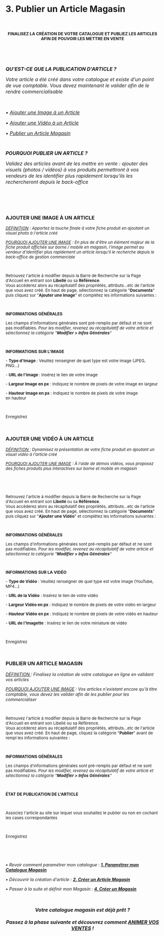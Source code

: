 # 3. Publier un Article Magasin


<h4 style="text-align: center;">&nbsp;</h4>
<h4 style="text-align: center;"><strong><span style="font-size: 10pt;">FINALISEZ LA CR&Eacute;ATION DE VOTRE CATALOGUE ET PUBLIEZ LES ARTICLES AFIN DE&nbsp;POUVOIR LES METTRE EN VENTE</span></strong></h4>
<p>&nbsp;</p>


<p>&nbsp;</p>
<p><strong><em><span style="font-size: 12pt;">QU'EST-CE QUE LA PUBLICATION D'ARTICLE ?</span></em></strong></p>
<p><em><span style="font-size: 12pt;">Votre article a &eacute;t&eacute; cr&eacute;&eacute; dans votre catalogue et existe d'un point de vue comptable. Vous devez maintenant le valider afin de le rendre commercialisable</span></em></p>
<p><em><span style="font-size: 12pt;">&nbsp;</span></em></p>
<p><em><span style="font-size: 12pt;">&bull; <a title="Ajouter une Image &agrave; un Article" href="#addimage">Ajouter une Image &agrave; un Article</a></span></em></p>
<p><em><span style="font-size: 12pt;">&bull; <a title="Ajouter une Vid&eacute;o &agrave; un Article" href="#addvideo">Ajouter une Vid&eacute;o &agrave; un Article</a></span></em></p>
<p><em><span style="font-size: 12pt;">&bull; <a title="Publier un Article Magasin" href="#publiarticle">Publier un Article Magasin</a></span></em></p>
<p>&nbsp;</p>
<p><strong><em><span style="font-size: 12pt;">POURQUOI PUBLIER UN ARTICLE ?</span></em></strong></p>
<p><em><span style="font-size: 12pt;">Validez des articles avant de les mettre en vente : ajouter des visuels (photos / vid&eacute;os) &agrave; vos produits permettront &agrave; vos vendeurs de les identifier plus rapidement lorsqu'ils les rechercheront depuis le back-office</span></em></p>
<p>&nbsp;</p>


<h3>&nbsp;</h3>
<h3><strong>AJOUTER UNE IMAGE &Agrave; UN ARTICLE</strong></h3>
<p><span style="font-size: 10pt;"><em><span style="text-decoration: underline;">D&Eacute;FINITION</span> : Apportez la touche finale &agrave; votre fiche produit en ajoutant un visuel photo &agrave; l'article cr&eacute;&eacute;</em></span></p>
<p><span style="font-size: 10pt;"><em><span style="text-decoration: underline;">POURQUOI AJOUTER UNE IMAGE</span> : En plus de d'&ecirc;tre un &eacute;l&eacute;ment majeur&nbsp;de la fiche produit affich&eacute;e sur borne / mobile en magasin, l'image permet au vendeur d'identifier plus rapidement un article lorsqu'il le recherche depuis le back-office de gestion commerciale</em></span></p>
<p>&nbsp;</p>
<p><span style="font-size: 10pt;">Retrouvez l'article &agrave; modifier depuis la Barre de Recherche sur la Page d'Accueil en entrant son <strong>Libell&eacute;</strong> ou sa <strong>R&eacute;f&eacute;rence</strong>.</span><br /><span style="font-size: 10pt;">Vous acc&egrave;derez alors au r&eacute;capitulatif des propri&eacute;t&eacute;s, attributs...etc de l'article que vous avez cr&eacute;&eacute;. En haut de page, s&eacute;lectionnez la cat&eacute;gorie "<strong>Documents</strong>" puis cliquez sur "<strong>Ajouter une Image</strong>" et compl&eacute;tez les informations suivantes :</span></p>
<p>&nbsp;</p>
<p><strong><span style="font-size: 10pt;">INFORMATIONS G&Eacute;N&Eacute;RALES</span></strong></p>
<p><span style="font-size: 10pt;">Les champs d'informations g&eacute;n&eacute;rales sont pr&eacute;-remplis par d&eacute;faut et ne sont pas modifiables.&nbsp;<em>Pour les modifier, revenez au r&eacute;capitulatif de votre article et s&eacute;lectionnez la cat&eacute;gorie "<strong>Modifier &gt; Infos G&eacute;n&eacute;rales</strong>"</em></span></p>
<p>&nbsp;</p>
<p><strong><span style="font-size: 10pt;">INFORMATIONS SUR L'IMAGE</span></strong></p>
<p><span style="font-size: 10pt;">- <strong>Type d'Image&nbsp;</strong>: Veuillez renseigner de quel type est votre&nbsp;image&nbsp;(JPEG, PNG...)</span></p>
<p><span style="font-size: 10pt;">- <strong>URL de l'image&nbsp;</strong>: Ins&eacute;rez le lien&nbsp;de votre&nbsp;image</span></p>
<p><span style="font-size: 10pt;">- <strong>Largeur&nbsp;Image en px</strong> : Indiquez le nombre de pixels de votre image en largeur</span></p>
<p><span style="font-size: 10pt;">- <strong>Hauteur Image en px</strong> :&nbsp;Indiquez le nombre de pixels de votre image en&nbsp;hauteur</span></p>
<p>&nbsp;</p>
<p><span style="font-size: 10pt;">Enregistrez</span></p>
<p>&nbsp;</p>


<h3><strong>AJOUTER UNE VID&Eacute;O &Agrave; UN ARTICLE</strong></h3>
<p><span style="font-size: 10pt;"><em><span style="text-decoration: underline;">D&Eacute;FINITION&nbsp;</span>:&nbsp;Dynamisez la pr&eacute;sentation de&nbsp;votre fiche produit en ajoutant un visuel vid&eacute;o &agrave; l'article cr&eacute;&eacute;</em></span></p>
<p><span style="font-size: 10pt;"><em><span style="text-decoration: underline;">POURQUOI AJOUTER UNE IMAGE</span>&nbsp;: &Agrave; l'aide de d&eacute;mos vid&eacute;os, vous proposez des fiches produits plus interactives sur borne et mobile en magasin</em></span></p>
<p>&nbsp;</p>
<p>&nbsp;</p>
<p><span style="font-size: 10pt;">Retrouvez l'article &agrave; modifier depuis la Barre de Recherche sur la Page d'Accueil en entrant son&nbsp;<strong>Libell&eacute;&nbsp;</strong>ou sa&nbsp;<strong>R&eacute;f&eacute;rence</strong>.</span><br /><span style="font-size: 10pt;">Vous acc&egrave;derez alors au r&eacute;capitulatif des propri&eacute;t&eacute;s, attributs...etc de l'article que vous avez cr&eacute;&eacute;. En haut de page, s&eacute;lectionnez la cat&eacute;gorie "<strong>Documents</strong>" puis cliquez sur "<strong>Ajouter une Vid&eacute;o</strong>" et compl&eacute;tez les informations suivantes :</span></p>
<p>&nbsp;</p>
<p><strong><span style="font-size: 10pt;">INFORMATIONS G&Eacute;N&Eacute;RALES</span></strong></p>
<p><span style="font-size: 10pt;">Les champs d'informations g&eacute;n&eacute;rales sont pr&eacute;-remplis par d&eacute;faut et ne sont pas modifiables.&nbsp;<em>Pour les modifier, revenez au r&eacute;capitulatif de votre article et s&eacute;lectionnez la cat&eacute;gorie "<strong>Modifier &gt; Infos G&eacute;n&eacute;rales</strong>"</em></span></p>
<p><span style="font-size: 10pt;">&nbsp;</span></p>
<p><strong><span style="font-size: 10pt;">INFORMATIONS SUR LA VID&Eacute;O</span></strong></p>
<p><span style="font-size: 10pt;">-&nbsp;<strong>Type de Vid&eacute;o</strong> : Veuillez renseigner de quel type est votre&nbsp;image&nbsp;(YouTube, MP4...)</span></p>
<p><span style="font-size: 10pt;">-&nbsp;<strong>URL de la Vid&eacute;o</strong> : Ins&eacute;rez le lien&nbsp;de votre&nbsp;vid&eacute;o</span></p>
<p><span style="font-size: 10pt;">-&nbsp;<strong>Largeur Vid&eacute;o en px</strong>&nbsp;: Indiquez le nombre de pixels de votre vid&eacute;o en largeur</span></p>
<p><span style="font-size: 10pt;">-&nbsp;<strong>Hauteur Vid&eacute;o en px</strong>&nbsp;:&nbsp;Indiquez le nombre de pixels de votre vid&eacute;o en&nbsp;hauteur</span></p>
<p><span style="font-size: 10pt;">- <strong>URL de l'Imagette</strong> : Ins&eacute;rez le lien de votre miniature de vid&eacute;o</span></p>
<p>&nbsp;</p>
<p><span style="font-size: 10pt;">Enregistrez</span></p>
<p>&nbsp;</p>


<h3><strong>PUBLIER&nbsp;UN ARTICLE&nbsp;MAGASIN</strong></h3>
<p><em><span style="text-decoration: underline;">D&Eacute;FINITION&nbsp;</span>: Finalisez la cr&eacute;ation de votre catalogue en ligne en validant vos articles</em></p>
<p><em><span style="text-decoration: underline;">POURQUOI AJOUTER UNE IMAGE</span>&nbsp;:&nbsp;Vos articles n'existant encore qu'&agrave; titre comptable, vous devez les valider afin de les publier pour les commercialiser</em></p>
<p>&nbsp;</p>
<p><span style="font-size: 10pt;">Retrouvez l'article &agrave; modifier depuis la Barre de Recherche sur la Page d'Accueil en entrant son Libell&eacute; ou sa R&eacute;f&eacute;rence.</span><br /><span style="font-size: 10pt;">Vous acc&egrave;derez alors au r&eacute;capitulatif des propri&eacute;t&eacute;s, attributs...etc de l'article que vous avez cr&eacute;&eacute;. En haut de page, cliquez la cat&eacute;gorie "<strong>Publier</strong>" avant de rempl&nbsp;les informations suivantes :</span></p>
<p>&nbsp;</p>
<p><strong><span style="font-size: 10pt;">INFORMATIONS G&Eacute;N&Eacute;RALES</span></strong></p>
<p><span style="font-size: 10pt;">Les champs d'informations g&eacute;n&eacute;rales sont pr&eacute;-remplis par d&eacute;faut et ne sont pas modifiables. <em>Pour les modifier, revenez au r&eacute;capitulatif de votre article et s&eacute;lectionnez la cat&eacute;gorie "<strong>Modifier &gt; Infos G&eacute;n&eacute;rales</strong>"</em></span></p>
<p>&nbsp;</p>
<p><strong><span style="font-size: 10pt;">&Eacute;TAT DE PUBLICATION DE L'ARTICLE</span></strong></p>
<p>&nbsp;</p>
<p><span style="font-size: 10pt;">Associez l'article au site sur lequel vous souhaitez le publier ou non en cochant les cases correspondantes</span></p>
<p>&nbsp;</p>
<p><span style="font-size: 10pt;">Enregistrez</span></p>
<p>&nbsp;</p>


<p>&nbsp;</p>
<p>&bull; <em>Revoir comment param&eacute;trer mon catalogue : <span style="text-decoration: underline;"><strong><a title="1. Param&eacute;trer mon Catalogue Magasin" href="/start/start-sellstore/default.aspx">1. Param&eacute;trer mon Catalogue Magasin</a></strong></span></em></p>
<p>&bull; <em>D&eacute;couvrir la cr&eacute;ation d'article : <span style="text-decoration: underline;"><strong><a title="2. Cr&eacute;er un Article Magasin" href="/start/start-sellstore/createarticle.aspx">2. Cr&eacute;er un Article Magasin</a></strong></span></em></p>
<p>&bull; <em>Passer &agrave; la suite et d&eacute;finir mon Magasin : <span style="text-decoration: underline;"><strong><a title="4. Cr&eacute;er un Magasin" href="/start/start-sellstore/creermag.aspx">4. Cr&eacute;er un Magasin</a></strong></span></em></p>
<p>&nbsp;</p>
<h4 style="text-align: center;"><em><span style="font-size: 12pt;">Votre catalogue magasin est d&eacute;j&agrave; pr&ecirc;t ?</span></em></h4>
<h4 style="text-align: center;"><em><span style="font-size: 12pt;">Passez &agrave; la&nbsp;phase suivante et d&eacute;couvrez comment <strong><a title="ANIMER VOS VENTES" href="/animvente">ANIMER VOS VENTES</a></strong> !</span></em></h4>
<p>&nbsp;</p>

